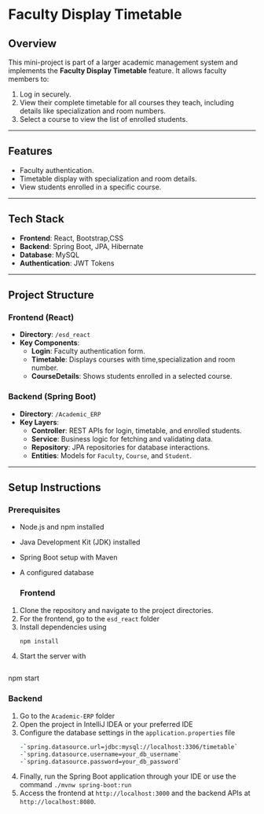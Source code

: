 # Faculty Display Timetable

## Overview
This mini-project is part of a larger academic management system and implements the **Faculty Display Timetable** feature. It allows faculty members to:
1. Log in securely.
2. View their complete timetable for all courses they teach, including details like specialization and room numbers.
3. Select a course to view the list of enrolled students.

---

## Features
- Faculty authentication.
- Timetable display with specialization and room details.
- View students enrolled in a specific course.

---

## Tech Stack
- **Frontend**: React, Bootstrap,CSS
- **Backend**: Spring Boot, JPA, Hibernate  
- **Database**: MySQL  
- **Authentication**: JWT Tokens  

---

## Project Structure

### Frontend (React)
- **Directory**: `/esd_react`
- **Key Components**:
  - **Login**: Faculty authentication form.
  - **Timetable**: Displays courses with time,specialization and room number.
  - **CourseDetails**: Shows students enrolled in a selected course.

### Backend (Spring Boot)
- **Directory**: `/Academic_ERP`
- **Key Layers**:
  - **Controller**: REST APIs for login, timetable, and enrolled students.
  - **Service**: Business logic for fetching and validating data.
  - **Repository**: JPA repositories for database interactions.
  - **Entities**: Models for `Faculty`, `Course`, and `Student`.

---

## Setup Instructions

### Prerequisites
- Node.js and npm installed
- Java Development Kit (JDK) installed
- Spring Boot setup with Maven
- A configured database

  ### Frontend
1. Clone the repository and navigate to the project directories. 
2. For the frontend, go to the `esd_react` folder
3. Install dependencies using
   ```bash
   npm install
4. Start the server with
   ```bash
  npm start

 ### Backend
1. Go to the `Academic-ERP` folder
2. Open the project in IntelliJ IDEA or your preferred IDE
3. Configure the database settings in the `application.properties` file
     ```bash
    -`spring.datasource.url=jdbc:mysql://localhost:3306/timetable`
    -`spring.datasource.username=your_db_username`
    -`spring.datasource.password=your_db_password`
4. Finally, run the Spring Boot application through your IDE or use the command `./mvnw spring-boot:run`
5. Access the frontend at `http://localhost:3000` and the backend APIs at `http://localhost:8080`.

